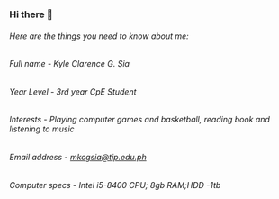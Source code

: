 ### Hi there 👋

###### Here are the things you need to know about me:

###### Full name - Kyle Clarence G. Sia
###### Year Level - 3rd year CpE Student
###### Interests - Playing computer games and basketball, reading book and listening to music
###### Email address - mkcgsia@tip.edu.ph
###### Computer specs - Intel i5-8400 CPU; 8gb RAM;HDD -1tb

